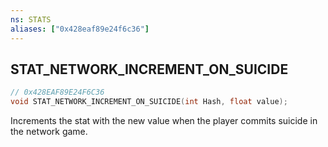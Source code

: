 ```yaml
---
ns: STATS
aliases: ["0x428eaf89e24f6c36"]
---
```

## STAT_NETWORK_INCREMENT_ON_SUICIDE

```c
// 0x428EAF89E24F6C36
void STAT_NETWORK_INCREMENT_ON_SUICIDE(int Hash, float value);
```

Increments the stat with the new value when the player commits suicide in the network game.

